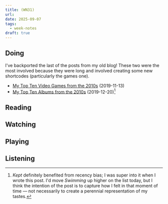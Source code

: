 ```yaml
---
title: (WN31)
url:
date: 2025-09-07
tags:
  - week-notes
draft: true
---
```

## Doing
I've backported the last of the posts from my old blog! These two were the most involved because they were long and involved creating some new shortcodes (particularly the games one).
* [My Top Ten Video Games from the 2010s](/my-top-ten-video-games-from-the-2010s/) (2019-11-13)
* [My Top Ten Albums from the 2010s](/my-top-ten-albums-from-the-2010s) (2019-12-20)[^1]

## Reading

## Watching

## Playing

## Listening

[^1]: *Kept* definitely benefited from recency bias; I was super into it when I wrote this post. I'd move *Swimming* up higher on the list today, but I think the intention of the post is to capture how I felt in that moment of time — not necessarily to create a perennial representation of my tastes.
